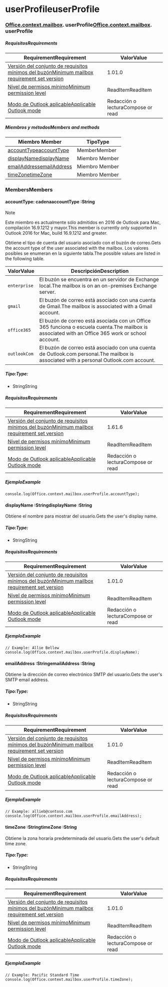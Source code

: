 
# <a name="userprofile"></a><span data-ttu-id="4b85b-101">userProfile</span><span class="sxs-lookup"><span data-stu-id="4b85b-101">userProfile</span></span>

### <span data-ttu-id="4b85b-p101">[Office](Office.md)[.context](Office.context.md)[.mailbox](Office.context.mailbox.md). userProfile</span><span class="sxs-lookup"><span data-stu-id="4b85b-p101">[Office](Office.md)[.context](Office.context.md)[.mailbox](Office.context.mailbox.md). userProfile</span></span>

##### <a name="requirements"></a><span data-ttu-id="4b85b-104">Requisitos</span><span class="sxs-lookup"><span data-stu-id="4b85b-104">Requirements</span></span>

|<span data-ttu-id="4b85b-105">Requirement</span><span class="sxs-lookup"><span data-stu-id="4b85b-105">Requirement</span></span>| <span data-ttu-id="4b85b-106">Valor</span><span class="sxs-lookup"><span data-stu-id="4b85b-106">Value</span></span>|
|---|---|
|[<span data-ttu-id="4b85b-107">Versión del conjunto de requisitos mínimos del buzón</span><span class="sxs-lookup"><span data-stu-id="4b85b-107">Minimum mailbox requirement set version</span></span>](/javascript/office/requirement-sets/outlook-api-requirement-sets)| <span data-ttu-id="4b85b-108">1.0</span><span class="sxs-lookup"><span data-stu-id="4b85b-108">1.0</span></span>|
|[<span data-ttu-id="4b85b-109">Nivel de permisos mínimo</span><span class="sxs-lookup"><span data-stu-id="4b85b-109">Minimum permission level</span></span>](https://docs.microsoft.com/outlook/add-ins/understanding-outlook-add-in-permissions)| <span data-ttu-id="4b85b-110">ReadItem</span><span class="sxs-lookup"><span data-stu-id="4b85b-110">ReadItem</span></span>|
|[<span data-ttu-id="4b85b-111">Modo de Outlook aplicable</span><span class="sxs-lookup"><span data-stu-id="4b85b-111">Applicable Outlook mode</span></span>](https://docs.microsoft.com/outlook/add-ins/#extension-points)| <span data-ttu-id="4b85b-112">Redacción o lectura</span><span class="sxs-lookup"><span data-stu-id="4b85b-112">Compose or read</span></span>|

##### <a name="members-and-methods"></a><span data-ttu-id="4b85b-113">Miembros y métodos</span><span class="sxs-lookup"><span data-stu-id="4b85b-113">Members and methods</span></span>

| <span data-ttu-id="4b85b-114">Miembro	</span><span class="sxs-lookup"><span data-stu-id="4b85b-114">Member</span></span> | <span data-ttu-id="4b85b-115">Tipo</span><span class="sxs-lookup"><span data-stu-id="4b85b-115">Type</span></span> |
|--------|------|
| [<span data-ttu-id="4b85b-116">accountType</span><span class="sxs-lookup"><span data-stu-id="4b85b-116">accountType</span></span>](#accounttype-string) | <span data-ttu-id="4b85b-117">Member</span><span class="sxs-lookup"><span data-stu-id="4b85b-117">Member</span></span> |
| [<span data-ttu-id="4b85b-118">displayName</span><span class="sxs-lookup"><span data-stu-id="4b85b-118">displayName</span></span>](#displayname-string) | <span data-ttu-id="4b85b-119">Miembro	</span><span class="sxs-lookup"><span data-stu-id="4b85b-119">Member</span></span> |
| [<span data-ttu-id="4b85b-120">emailAddress</span><span class="sxs-lookup"><span data-stu-id="4b85b-120">emailAddress</span></span>](#emailaddress-string) | <span data-ttu-id="4b85b-121">Miembro	</span><span class="sxs-lookup"><span data-stu-id="4b85b-121">Member</span></span> |
| [<span data-ttu-id="4b85b-122">timeZone</span><span class="sxs-lookup"><span data-stu-id="4b85b-122">timeZone</span></span>](#timezone-string) | <span data-ttu-id="4b85b-123">Miembro	</span><span class="sxs-lookup"><span data-stu-id="4b85b-123">Member</span></span> |

### <a name="members"></a><span data-ttu-id="4b85b-124">Members</span><span class="sxs-lookup"><span data-stu-id="4b85b-124">Members</span></span>

####  <a name="accounttype-string"></a><span data-ttu-id="4b85b-125">accountType: cadena</span><span class="sxs-lookup"><span data-stu-id="4b85b-125">accountType :String</span></span>

> [!NOTE]
> <span data-ttu-id="4b85b-126">Este miembro es actualmente sólo admitidos en 2016 de Outlook para Mac, compilación 16.9.1212 y mayor.</span><span class="sxs-lookup"><span data-stu-id="4b85b-126">This member is currently only supported in Outlook 2016 for Mac, build 16.9.1212 and greater.</span></span>

<span data-ttu-id="4b85b-127">Obtiene el tipo de cuenta del usuario asociado con el buzón de correo.</span><span class="sxs-lookup"><span data-stu-id="4b85b-127">Gets the account type of the user associated with the mailbox.</span></span> <span data-ttu-id="4b85b-128">Los valores posibles se enumeran en la siguiente tabla.</span><span class="sxs-lookup"><span data-stu-id="4b85b-128">The possible values are listed in the following table.</span></span>

| <span data-ttu-id="4b85b-129">Valor</span><span class="sxs-lookup"><span data-stu-id="4b85b-129">Value</span></span> | <span data-ttu-id="4b85b-130">Descripción</span><span class="sxs-lookup"><span data-stu-id="4b85b-130">Description</span></span> |
|-------|-------------|
| `enterprise` | <span data-ttu-id="4b85b-131">El buzón se encuentra en un servidor de Exchange local.</span><span class="sxs-lookup"><span data-stu-id="4b85b-131">The mailbox is on an on-premises Exchange server.</span></span> |
| `gmail` | <span data-ttu-id="4b85b-132">El buzón de correo está asociado con una cuenta de Gmail.</span><span class="sxs-lookup"><span data-stu-id="4b85b-132">The mailbox is associated with a Gmail account.</span></span> |
| `office365` | <span data-ttu-id="4b85b-133">El buzón de correo está asociada con un Office 365 funciona o escuela cuenta.</span><span class="sxs-lookup"><span data-stu-id="4b85b-133">The mailbox is associated with an Office 365 work or school account.</span></span> |
| `outlookCom` | <span data-ttu-id="4b85b-134">El buzón de correo está asociado con una cuenta de Outlook.com personal.</span><span class="sxs-lookup"><span data-stu-id="4b85b-134">The mailbox is associated with a personal Outlook.com account.</span></span> |

##### <a name="type"></a><span data-ttu-id="4b85b-135">Tipo:</span><span class="sxs-lookup"><span data-stu-id="4b85b-135">Type:</span></span>

*   <span data-ttu-id="4b85b-136">String</span><span class="sxs-lookup"><span data-stu-id="4b85b-136">String</span></span>

##### <a name="requirements"></a><span data-ttu-id="4b85b-137">Requisitos</span><span class="sxs-lookup"><span data-stu-id="4b85b-137">Requirements</span></span>

|<span data-ttu-id="4b85b-138">Requirement</span><span class="sxs-lookup"><span data-stu-id="4b85b-138">Requirement</span></span>| <span data-ttu-id="4b85b-139">Valor</span><span class="sxs-lookup"><span data-stu-id="4b85b-139">Value</span></span>|
|---|---|
|[<span data-ttu-id="4b85b-140">Versión del conjunto de requisitos mínimos del buzón</span><span class="sxs-lookup"><span data-stu-id="4b85b-140">Minimum mailbox requirement set version</span></span>](/javascript/office/requirement-sets/outlook-api-requirement-sets)| <span data-ttu-id="4b85b-141">1.6</span><span class="sxs-lookup"><span data-stu-id="4b85b-141">1.6</span></span> |
|[<span data-ttu-id="4b85b-142">Nivel de permisos mínimo</span><span class="sxs-lookup"><span data-stu-id="4b85b-142">Minimum permission level</span></span>](https://docs.microsoft.com/outlook/add-ins/understanding-outlook-add-in-permissions)| <span data-ttu-id="4b85b-143">ReadItem</span><span class="sxs-lookup"><span data-stu-id="4b85b-143">ReadItem</span></span>|
|[<span data-ttu-id="4b85b-144">Modo de Outlook aplicable</span><span class="sxs-lookup"><span data-stu-id="4b85b-144">Applicable Outlook mode</span></span>](https://docs.microsoft.com/outlook/add-ins/#extension-points)| <span data-ttu-id="4b85b-145">Redacción o lectura</span><span class="sxs-lookup"><span data-stu-id="4b85b-145">Compose or read</span></span>|

##### <a name="example"></a><span data-ttu-id="4b85b-146">Ejemplo</span><span class="sxs-lookup"><span data-stu-id="4b85b-146">Example</span></span>

```
console.log(Office.context.mailbox.userProfile.accountType);
```

####  <a name="displayname-string"></a><span data-ttu-id="4b85b-147">displayName :String</span><span class="sxs-lookup"><span data-stu-id="4b85b-147">displayName :String</span></span>

<span data-ttu-id="4b85b-148">Obtiene el nombre para mostrar del usuario.</span><span class="sxs-lookup"><span data-stu-id="4b85b-148">Gets the user's display name.</span></span>

##### <a name="type"></a><span data-ttu-id="4b85b-149">Tipo:</span><span class="sxs-lookup"><span data-stu-id="4b85b-149">Type:</span></span>

*   <span data-ttu-id="4b85b-150">String</span><span class="sxs-lookup"><span data-stu-id="4b85b-150">String</span></span>

##### <a name="requirements"></a><span data-ttu-id="4b85b-151">Requisitos</span><span class="sxs-lookup"><span data-stu-id="4b85b-151">Requirements</span></span>

|<span data-ttu-id="4b85b-152">Requirement</span><span class="sxs-lookup"><span data-stu-id="4b85b-152">Requirement</span></span>| <span data-ttu-id="4b85b-153">Valor</span><span class="sxs-lookup"><span data-stu-id="4b85b-153">Value</span></span>|
|---|---|
|[<span data-ttu-id="4b85b-154">Versión del conjunto de requisitos mínimos del buzón</span><span class="sxs-lookup"><span data-stu-id="4b85b-154">Minimum mailbox requirement set version</span></span>](/javascript/office/requirement-sets/outlook-api-requirement-sets)| <span data-ttu-id="4b85b-155">1.0</span><span class="sxs-lookup"><span data-stu-id="4b85b-155">1.0</span></span>|
|[<span data-ttu-id="4b85b-156">Nivel de permisos mínimo</span><span class="sxs-lookup"><span data-stu-id="4b85b-156">Minimum permission level</span></span>](https://docs.microsoft.com/outlook/add-ins/understanding-outlook-add-in-permissions)| <span data-ttu-id="4b85b-157">ReadItem</span><span class="sxs-lookup"><span data-stu-id="4b85b-157">ReadItem</span></span>|
|[<span data-ttu-id="4b85b-158">Modo de Outlook aplicable</span><span class="sxs-lookup"><span data-stu-id="4b85b-158">Applicable Outlook mode</span></span>](https://docs.microsoft.com/outlook/add-ins/#extension-points)| <span data-ttu-id="4b85b-159">Redacción o lectura</span><span class="sxs-lookup"><span data-stu-id="4b85b-159">Compose or read</span></span>|

##### <a name="example"></a><span data-ttu-id="4b85b-160">Ejemplo</span><span class="sxs-lookup"><span data-stu-id="4b85b-160">Example</span></span>

```
// Example: Allie Bellew
console.log(Office.context.mailbox.userProfile.displayName);
```

####  <a name="emailaddress-string"></a><span data-ttu-id="4b85b-161">emailAddress :String</span><span class="sxs-lookup"><span data-stu-id="4b85b-161">emailAddress :String</span></span>

<span data-ttu-id="4b85b-162">Obtiene la dirección de correo electrónico SMTP del usuario.</span><span class="sxs-lookup"><span data-stu-id="4b85b-162">Gets the user's SMTP email address.</span></span>

##### <a name="type"></a><span data-ttu-id="4b85b-163">Tipo:</span><span class="sxs-lookup"><span data-stu-id="4b85b-163">Type:</span></span>

*   <span data-ttu-id="4b85b-164">String</span><span class="sxs-lookup"><span data-stu-id="4b85b-164">String</span></span>

##### <a name="requirements"></a><span data-ttu-id="4b85b-165">Requisitos</span><span class="sxs-lookup"><span data-stu-id="4b85b-165">Requirements</span></span>

|<span data-ttu-id="4b85b-166">Requirement</span><span class="sxs-lookup"><span data-stu-id="4b85b-166">Requirement</span></span>| <span data-ttu-id="4b85b-167">Valor</span><span class="sxs-lookup"><span data-stu-id="4b85b-167">Value</span></span>|
|---|---|
|[<span data-ttu-id="4b85b-168">Versión del conjunto de requisitos mínimos del buzón</span><span class="sxs-lookup"><span data-stu-id="4b85b-168">Minimum mailbox requirement set version</span></span>](/javascript/office/requirement-sets/outlook-api-requirement-sets)| <span data-ttu-id="4b85b-169">1.0</span><span class="sxs-lookup"><span data-stu-id="4b85b-169">1.0</span></span>|
|[<span data-ttu-id="4b85b-170">Nivel de permisos mínimo</span><span class="sxs-lookup"><span data-stu-id="4b85b-170">Minimum permission level</span></span>](https://docs.microsoft.com/outlook/add-ins/understanding-outlook-add-in-permissions)| <span data-ttu-id="4b85b-171">ReadItem</span><span class="sxs-lookup"><span data-stu-id="4b85b-171">ReadItem</span></span>|
|[<span data-ttu-id="4b85b-172">Modo de Outlook aplicable</span><span class="sxs-lookup"><span data-stu-id="4b85b-172">Applicable Outlook mode</span></span>](https://docs.microsoft.com/outlook/add-ins/#extension-points)| <span data-ttu-id="4b85b-173">Redacción o lectura</span><span class="sxs-lookup"><span data-stu-id="4b85b-173">Compose or read</span></span>|

##### <a name="example"></a><span data-ttu-id="4b85b-174">Ejemplo</span><span class="sxs-lookup"><span data-stu-id="4b85b-174">Example</span></span>

```
// Example: allieb@contoso.com
console.log(Office.context.mailbox.userProfile.emailAddress);
```

####  <a name="timezone-string"></a><span data-ttu-id="4b85b-175">timeZone :String</span><span class="sxs-lookup"><span data-stu-id="4b85b-175">timeZone :String</span></span>

<span data-ttu-id="4b85b-176">Obtiene la zona horaria predeterminada del usuario.</span><span class="sxs-lookup"><span data-stu-id="4b85b-176">Gets the user's default time zone.</span></span>

##### <a name="type"></a><span data-ttu-id="4b85b-177">Tipo:</span><span class="sxs-lookup"><span data-stu-id="4b85b-177">Type:</span></span>

*   <span data-ttu-id="4b85b-178">String</span><span class="sxs-lookup"><span data-stu-id="4b85b-178">String</span></span>

##### <a name="requirements"></a><span data-ttu-id="4b85b-179">Requisitos</span><span class="sxs-lookup"><span data-stu-id="4b85b-179">Requirements</span></span>

|<span data-ttu-id="4b85b-180">Requirement</span><span class="sxs-lookup"><span data-stu-id="4b85b-180">Requirement</span></span>| <span data-ttu-id="4b85b-181">Valor</span><span class="sxs-lookup"><span data-stu-id="4b85b-181">Value</span></span>|
|---|---|
|[<span data-ttu-id="4b85b-182">Versión del conjunto de requisitos mínimos del buzón</span><span class="sxs-lookup"><span data-stu-id="4b85b-182">Minimum mailbox requirement set version</span></span>](/javascript/office/requirement-sets/outlook-api-requirement-sets)| <span data-ttu-id="4b85b-183">1.0</span><span class="sxs-lookup"><span data-stu-id="4b85b-183">1.0</span></span>|
|[<span data-ttu-id="4b85b-184">Nivel de permisos mínimo</span><span class="sxs-lookup"><span data-stu-id="4b85b-184">Minimum permission level</span></span>](https://docs.microsoft.com/outlook/add-ins/understanding-outlook-add-in-permissions)| <span data-ttu-id="4b85b-185">ReadItem</span><span class="sxs-lookup"><span data-stu-id="4b85b-185">ReadItem</span></span>|
|[<span data-ttu-id="4b85b-186">Modo de Outlook aplicable</span><span class="sxs-lookup"><span data-stu-id="4b85b-186">Applicable Outlook mode</span></span>](https://docs.microsoft.com/outlook/add-ins/#extension-points)| <span data-ttu-id="4b85b-187">Redacción o lectura</span><span class="sxs-lookup"><span data-stu-id="4b85b-187">Compose or read</span></span>|

##### <a name="example"></a><span data-ttu-id="4b85b-188">Ejemplo</span><span class="sxs-lookup"><span data-stu-id="4b85b-188">Example</span></span>

```
// Example: Pacific Standard Time
console.log(Office.context.mailbox.userProfile.timeZone);
```